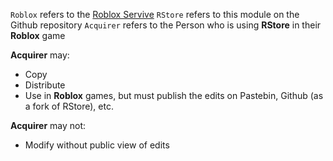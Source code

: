 `Roblox` refers to the [Roblox Servive](https://www.roblox.com/)
`RStore` refers to this module on the Github repository
`Acquirer` refers to the Person who is using **RStore** in their **Roblox** game

**Acquirer** may:
* Copy
* Distribute
* Use in **Roblox** games, but must publish the edits on Pastebin, Github (as a fork of RStore), etc.

**Acquirer** may not:
* Modify without public view of edits
